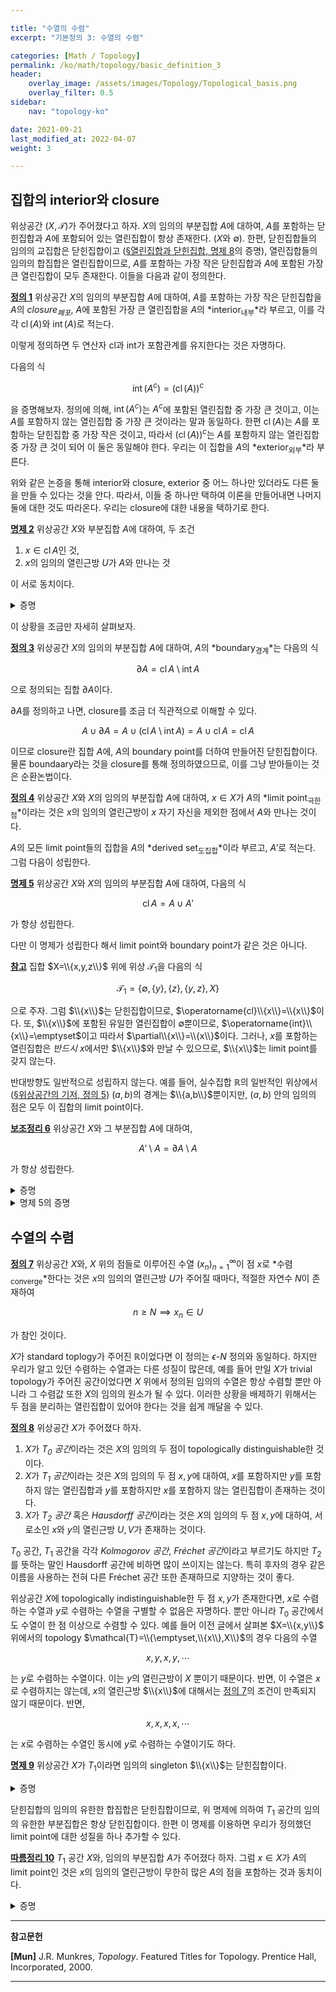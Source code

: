 ```yaml
---

title: "수열의 수렴"
excerpt: "기본정의 3: 수열의 수렴"

categories: [Math / Topology]
permalink: /ko/math/topology/basic_definition_3
header:
    overlay_image: /assets/images/Topology/Topological_basis.png
    overlay_filter: 0.5
sidebar: 
    nav: "topology-ko"

date: 2021-09-21
last_modified_at: 2022-04-07
weight: 3

---
```



## 집합의 interior와 closure

위상공간 $(X,\mathcal{T})$가 주어졌다고 하자. $X$의 임의의 부분집합 $A$에 대하여, <phrase>$A$를 포함하는 닫힌집합</phrase>과 <phrase>$A$에 포함되어 있는 열린집합</phrase>이 항상 존재한다. ($X$와 $\emptyset$). 한편, 닫힌집합들의 임의의 교집합은 닫힌집합이고 ([§열린집합과 닫힌집합, 명제 8](/ko/math/topology/basic_definition_1#pp8)의 증명), 열린집합들의 임의의 합집합은 열린집합이므로, <phrase>$A$를 포함하는 가장 작은 닫힌집합</phrase>과 <phrase>$A$에 포함된 가장 큰 열린집합</phrase>이 모두 존재한다. 이들을 다음과 같이 정의한다.

<div class="definition" markdown="1">

<ins id="df1">**정의 1**</ins> 위상공간 $X$의 임의의 부분집합 $A$에 대하여, $A$를 포함하는 가장 작은 닫힌집합을 $A$의 *closure<sub>폐포</sub>*, $A$에 포함된 가장 큰 열린집합을 $A$의 *interior<sub>내부</sub>*라 부르고, 이를 각각 $\operatorname{cl}(A)$와 $\operatorname{int}(A)$로 적는다. 

</div>

이렇게 정의하면 두 연산자 $\mathrm{cl}$과 $\mathrm{int}$가 포함관계를 유지한다는 것은 자명하다. 

다음의 식

$$\operatorname{int}(A^c)=(\operatorname{cl}(A))^c$$

을 증명해보자. 정의에 의해, $\operatorname{int}(A^c)$는 $A^c$에 포함된 열린집합 중 가장 큰 것이고, 이는 $A$를 포함하지 않는 열린집합 중 가장 큰 것이라는 말과 동일하다. 한편 $\operatorname{cl}(A)$는 $A$를 포함하는 닫힌집합 중 가장 작은 것이고, 따라서 $(\operatorname{cl}(A))^c$는 $A$를 포함하지 않는 열린집합 중 가장 큰 것이 되어 이 둘은 동일해야 한다. 우리는 이 집합을 $A$의 *exterior<sub>외부</sub>*라 부른다.

위와 같은 논증을 통해 interior와 closure, exterior 중 어느 하나만 있더라도 다른 둘을 만들 수 있다는 것을 안다. 따라서, 이들 중 하나만 택하여 이론을 만들어내면 나머지 둘에 대한 것도 따라온다. 우리는 closure에 대한 내용을 택하기로 한다.

<div class="proposition" markdown="1">

<ins id="pp2">**명제 2**</ins> 위상공간 $X$와 부분집합 $A$에 대하여, 두 조건 

1. $x\in\operatorname{cl}A$인 것,
2. $x$의 임의의 열린근방 $U$가 $A$와 만나는 것

이 서로 동치이다.

</div>
<details class="proof" markdown="1">
<summary>증명</summary>

대우명제를 보이는 것이 편하다. $x\not\in\operatorname{cl}A$라 하자. 그럼 $x\in(\operatorname{cl}A)^c=\operatorname{ext}A$는 $x$를 포함하며, $\operatorname{cl}A$와 만나지 않는 열린집합이고, 따라서 $A$와도 만나지 않는 열린집합이 된다. 즉, 명제 "$A$와 만나지 않는 $x$의 어떠한 neighborhood가 존재한다"가 참이다. 

거꾸로, 어떠한 $x$의 열린근방 $U$가 존재하여 $U\cap A=\emptyset$이라면, $U^c\cap A=A$이므로 $U^c$는 $A$를 포함하는 닫힌집합이고, closure의 최소성에 의하여 $U^c$는 $\operatorname{cl}A$ 또한 포함한다. 즉, $x\not\in U^c$이면 $x\not\in\operatorname{cl}A$이고, 따라서 반대방향도 성립한다.  

</details>

이 상황을 조금만 자세히 살펴보자.

<div class="definition" markdown="1">

<ins id="df3">**정의 3**</ins> 위상공간 $X$의 임의의 부분집합 $A$에 대하여, $A$의 *boundary<sub>경계</sub>*는 다음의 식

$$\partial A=\operatorname{cl}A\setminus\operatorname{int}A$$

으로 정의되는 집합 $\partial A$이다. 

</div>

$\partial A$를 정의하고 나면, closure를 조금 더 직관적으로 이해할 수 있다. 

$$A\cup\partial A=A\cup(\operatorname{cl}A\setminus\operatorname{int}A)=A\cup\operatorname{cl}A=\operatorname{cl}A$$

이므로 closure란 집합 $A$에, $A$의 boundary point를 더하여 만들어진 닫힌집합이다. 물론 boundaary라는 것을 closure를 통해 정의하였으므로, 이를 그냥 받아들이는 것은 순환논법이다. 

<div class="definition" markdown="1">

<ins id="df4">**정의 4**</ins> 위상공간 $X$와 $X$의 임의의 부분집합 $A$에 대하여, $x\in X$가 $A$의 *limit point<sub>극한점</sub>*이라는 것은 $x$의 임의의 열린근방이 $x$ 자기 자신을 제외한 점에서 $A$와 만나는 것이다. 

</div>

$A$의 모든 limit point들의 집합을 $A$의 *derived set<sub>도집합</sub>*이라 부르고, $A'$로 적는다. 그럼 다음이 성립한다.

<div class="proposition" markdown="1">

<ins id="pp5">**명제 5**</ins> 위상공간 $X$와 $X$의 임의의 부분집합 $A$에 대하여, 다음의 식

$$\operatorname{cl}A=A\cup A'$$

가 항상 성립한다.
</div>

다만 이 명제가 성립한다 해서 limit point와 boundary point가 같은 것은 아니다.

<div class="remark" markdown="1">

<ins id="rmk1">**참고**</ins> 집합 $X=\\{x,y,z\\}$ 위에 위상 $\mathcal{T}_1$을 다음의 식

$$\mathcal{T}_1=\{\emptyset, \{y\},\{z\},\{y,z\},X\}$$

으로 주자. 그럼 $\\{x\\}$는 닫힌집합이므로, $\operatorname{cl}\\{x\\}=\\{x\\}$이다. 또, $\\{x\\}$에 포함된 유일한 열린집합이 $\emptyset$뿐이므로, $\operatorname{int}\\{x\\}=\emptyset$이고 따라서 $\partial\\{x\\}=\\{x\\}$이다. 그러나, $x$를 포함하는 열린집합은 *반드시* $x$에서만 $\\{x\\}$와 만날 수 있으므로, $\\{x\\}$는 limit point를 갖지 않는다. 

반대방향도 일반적으로 성립하지 않는다. 예를 들어, 실수집합 $\mathbb{R}$의 일반적인 위상에서 ([§위상공간의 기저, 정의 5](/ko/math/topology/basic_definition_2#df5)) $(a,b)$의 경계는 $\\{a,b\\}$뿐이지만, $(a,b)$ 안의 임의의 점은 모두 이 집합의 limit point이다.

</div>

<div class="proposition" markdown="1">

<ins id="lem6">**보조정리 6**</ins> 위상공간 $X$와 그 부분집합 $A$에 대하여, 

$$A'\setminus A=\partial A\setminus A$$

가 항상 성립한다.
</div>
<details class="proof" markdown="1">
<summary>증명</summary>

우선 $x\in A'\setminus A$라 하자. $x\in A'$이므로, $x$의 임의의 열린근방 $U$는 $A$와 $x$가 아닌 점에서 만나고, 따라서 [명제 2](#pp2)에 의하여 $x\in\operatorname{cl}A$가 성립한다. 그런데 주어진 조건에서 $x\not\in A$이므로, 

$$x\in\operatorname{cl}A\setminus A\subset\operatorname{cl}A\setminus\operatorname{int}A=\partial A$$

가 성립한다. 

이제 반대로 $x\in\partial A\setminus A$라 하자. $\operatorname{int}A\subset A$이므로, 

$$\partial A\setminus A=(\operatorname{cl}A\setminus\operatorname{int}A)\setminus A=\operatorname{cl}A $$

가 성립한다. 따라서, $x\in\operatorname{cl}A$이고, 그럼 다시 [명제 2](#pp2)에 의하여 $x$의 임의의 열린근방 $U$는 $A$와 만난다. 그런데, 주어진 조건에서 $x\not\in A$이므로, $U$는 어차피 $x$에서는 $A$와 만날 수 없고, 따라서 $U$는 *반드시* $x$가 아닌 다른 점에서 $A$와 만나야 한다. 즉, $x\in A'$이고, 따라서 $x\in A'\setminus A$가 성립한다.
</details>

<details class="proof--alone" markdown="1">
<summary>명제 5의 증명</summary>

위의 보조정리에서, $A'\setminus A=\partial A\setminus A=\operatorname{cl}A\setminus A$이다. 그런데, $\operatorname{cl}A\supset A$이므로, $(\operatorname{cl}A\setminus A)\cup A=\operatorname{cl}A$이고 따라서

$$A'\cup A=(A'\setminus A)\cup A=(\operatorname{cl}A\setminus A)\cup A=\operatorname{cl}A$$

가 성립한다.
</details>

## 수열의 수렴

<div class="definition" markdown="1">

<ins id="df7">**정의 7**</ins> 위상공간 $X$와, $X$ 위의 점들로 이루어진 수열 $(x_n)_{n=1}^\infty$이 점 $x$로 *수렴<sub>converge</sub>*한다는 것은 $x$의 임의의 열린근방 $U$가 주어질 때마다, 적절한 자연수 $N$이 존재하여

$$n\geq N\implies x_n\in U$$

가 참인 것이다. 

</div>

$X$가 standard toplogy가 주어진 $\mathbb{R}$이었다면 이 정의는 $\epsilon$-$N$ 정의와 동일하다. 하지만 우리가 알고 있던 수렴하는 수열과는 다른 성질이 많은데, 예를 들어 만일 $X$가 trivial topology가 주어진 공간이었다면 $X$ 위에서 정의된 임의의 수열은 항상 수렴할 뿐만 아니라 그 수렴값 또한 $X$의 임의의 원소가 될 수 있다. 이러한 상황을 배제하기 위해서는 두 점을 분리하는 열린집합이 있어야 한다는 것을 쉽게 깨달을 수 있다. 

<div class="definition" markdown="1">

<ins id="df8">**정의 8**</ins> 위상공간 $X$가 주어졌다 하자.

1. $X$가 *$T_0$ 공간*이라는 것은 $X$의 임의의 두 점이 topologically distinguishable한 것이다.
2. $X$가 *$T_1$ 공간*이라는 것은 $X$의 임의의 두 점 $x,y$에 대하여, $x$를 포함하지만 $y$를 포함하지 않는 열린집합과 $y$를 포함하지만 $x$를 포함하지 않는 열린집합이 존재하는 것이다.
3. $X$가 *$T_2$ 공간* 혹은 *Hausdorff 공간*이라는 것은 $X$의 임의의 두 점 $x,y$에 대하여, 서로소인 $x$와 $y$의 열린근방 $U,V$가 존재하는 것이다.

</div>

$T_0$ 공간, $T_1$ 공간을 각각 *Kolmogorov 공간*, *Fréchet 공간*이라고 부르기도 하지만 $T_2$를 뜻하는 말인 Hausdorff 공간에 비하면 많이 쓰이지는 않는다. 특히 후자의 경우 같은 이름을 사용하는 전혀 다른 Fréchet 공간 또한 존재하므로 지양하는 것이 좋다.

위상공간 $X$에 topologically indistinguishable한 두 점 $x,y$가 존재한다면, $x$로 수렴하는 수열과 $y$로 수렴하는 수열을 구별할 수 없음은 자명하다. 뿐만 아니라 $T_0$ 공간에서도 수열이 한 점 이상으로 수렴할 수 있다. 예를 들어 이전 글에서 살펴본 $X=\\{x,y\\}$ 위에서의 topology $\mathcal{T}=\\{\emptyset,\\{x\\},X\\}$의 경우 다음의 수열

$$x,y,x,y,\cdots$$

는 $y$로 수렴하는 수열이다. 이는 $y$의 열린근방이 $X$ 뿐이기 때문이다. 반면, 이 수열은 $x$로 수렴하지는 않는데, $x$의 열린근방 $\\{x\\}$에 대해서는 [정의 7](#df7)의 조건이 만족되지 않기 때문이다. 반면,

$$x,x,x,x,\cdots$$

는 $x$로 수렴하는 수열인 동시에 $y$로 수렴하는 수열이기도 하다. 

<div class="proposition" markdown="1">

<ins id="pp9">**명제 9**</ins> 위상공간 $X$가 $T_1$이라면 임의의 singleton $\\{x\\}$는 닫힌집합이다.

</div>
<details class="proof" markdown="1">
<summary>증명</summary>

$X\setminus\\{x\\}$가 열린집합임을 보이면 충분하다. 그런데 임의의 $y\in X\setminus\\{x\\}$에 대하여, $y$를 포함하지만 $x$는 포함하지 않는 열린집합 $U$가 존재한다. 이렇게 우리는 $X\setminus\\{x\\}$의 임의의 점 $y$에 대하여 $X\setminus\\{x\\}$에 포함되는 $y$의 열린근방 $U$를 항상 찾을 수 있으므로 $X\setminus\\{x\\}$는 열린집합이다.

</details>

닫힌집합의 임의의 유한한 합집합은 닫힌집합이므로, 위 명제에 의하여 $T_1$ 공간의 임의의 유한한 부분집합은 항상 닫힌집합이다. 한편 이 명제를 이용하면 우리가 정의했던 limit point에 대한 성질을 하나 추가할 수 있다.

<div class="proposition" markdown="1">

<ins id="crl10">**따름정리 10**</ins> $T_1$ 공간 $X$와, 임의의 부분집합 $A$가 주어졌다 하자. 그럼 $x\in X$가 $A$의 limit point인 것은 $x$의 임의의 열린근방이 무한히 많은 $A$의 점을 포함하는 것과 동치이다.

</div>
<details class="proof" markdown="1">
<summary>증명</summary>

우선, $x$의 임의의 열린근방이 $A$의 무한히 많은 점을 포함한다면, 자기 자신과 다른 점에서 $A$와 만나는 것은 자명하므로 반대방향만 증명하면 충분하다.

$x$가 $A$의 limit point라 하고, 결론에 반하여 $x$의 어떤 neighborhood $U$가 $A$와 유한하게 많은 점에서만 만난다고 하자. $x$ 자기 자신을 제외하고, $U$가 $A$와 만나는 점을 $x_1,\ldots, x_n$이라 하면 $X$가 $T_1$이므로 $\\{x_1,\ldots, x_n\\}$은 닫힌집합이고 따라서 다음의 집합

$$U\setminus\{x_1,\ldots, x_n\}=U\cap\bigl(X\setminus\{x_1,\ldots, x_n\}\bigr)$$

은 열린집합이 된다. 이제 $U\setminus\\{x_1,\ldots, x_n\\}$은 $x$를 포함하는 열린집합이고 $A$와는 많아봐야 $x$에서만 만나므로 $x$가 $A$의 limit point라는 가정에 모순이 되어 원하는 결론을 얻는다.

</details>

---

**참고문헌**

**[Mun]** J.R. Munkres, <i>Topology</i>. Featured Titles for Topology. Prentice Hall, Incorporated, 2000.

---

